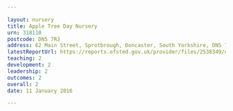 ```yaml
---

layout: nursery
title: Apple Tree Day Nursery
urn: 318110
postcode: DN5 7RJ
address: 62 Main Street, Sprotbrough, Doncaster, South Yorkshire, DN5 7RJ
latestReportUrl: https://reports.ofsted.gov.uk/provider/files/2538349/urn/318110.pdf
teaching: 2
development: 2
leadership: 2
outcomes: 2
overall: 2
date: 11 January 2016

---
```

